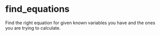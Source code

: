 # find_equations
Find the right equation for given known variables you have and the ones you are trying to calculate.
